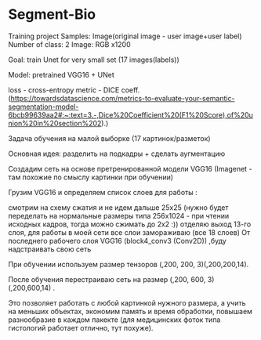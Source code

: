 # Segment-Bio


Training project
Samples: Image(original image - user image+user label) Number of class: 2 Image: RGB x1200

Goal: train Unet for very small set (17 images(labels))

Model: pretrained VGG16 + UNet

loss - cross-entropy metric - DICE coeff. (https://towardsdatascience.com/metrics-to-evaluate-your-semantic-segmentation-model-6bcb99639aa2#:~:text=3.-,Dice%20Coefficient%20(F1%20Score),of%20union%20in%20section%202).)

Задача обучения на малой выборке (17 картинок/разметок)

Основная идея: разделить на подкадры + сделать аугментацию

Создадим сеть на основе претренированной модели VGG16 (Imagenet - там похожие по смыслу картинки при обучении)

Грузим VGG16 и определяем список слоев для работы :

смотрим на схему сжатия и не идем дальше 25х25 (нужно будет переделать на нормальные размеры типа 256х1024 - при чтении исходных кадров, тогда можно сжимать до 2х2 :))
отделяю выход 13-го слоя, для работы в моей сети
все слои замораживаю (все 18 слоев)
От последнего рабочего слоя VGG16 (block4_conv3 (Conv2D)) ,буду надстраивать свою сеть

При обучении используем размер тензоров (,200, 200, 3)(,200,200,14).

После обучения перестраиваю сеть на размер (,200, 600, 3)(,200,600,14) .

Это позволяет работать с любой картинкой нужного размера, а учить на меньших объектах, экономим память и время обработки, повышаем разнообразие в каждом пакекте (для медицинских фоток типа гистологий работает отлично, тут похуже).
